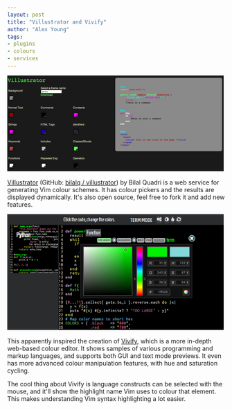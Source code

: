 ```yaml
---
layout: post
title: "Villustrator and Vivify"
author: "Alex Young"
tags: 
- plugins
- colours
- services
---
```



![Villustrator screenshot](/images/posts/villustrator.png)

[Villustrator](http://www.villustrator.com/) (GitHub: [bilalq / villustrator](https://github.com/bilalq/villustrator)) by Bilal Quadri is a web service for generating Vim colour schemes.  It has colour pickers and the results are displayed dynamically.  It's also open source, feel free to fork it and add new features.

![Vivify screenshot](/images/posts/vivify.png)

This apparently inspired the creation of [Vivify](http://bytefluent.com/vivify/), which is a more in-depth web-based colour editor.  It shows samples of various programming and markup languages, and supports both GUI and text mode previews.  It even has more advanced colour manipulation features, with hue and saturation cycling.

The cool thing about Vivify is language constructs can be selected with the mouse, and it'll show the highlight name Vim uses to colour that element.  This makes understanding Vim syntax highlighting a lot easier.
